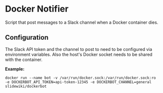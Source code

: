 # Docker Notifier #

Script that post messages to a Slack channel when a Docker container dies.

## Configuration ##

The Slack API token and the channel to post to need to be configured via environment variables. Also the host's Docker socket needs to be shared with the container.

__Example:__

`docker run --name bot -v /var/run/docker.sock:/var/run/docker.sock:ro -e DOCKERBOT_API_TOKEN=api-token-12345 -e DOCKERBOT_CHANNEL=general slidewiki/dockerbot`


